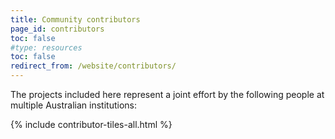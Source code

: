 ```yaml
---
title: Community contributors
page_id: contributors
toc: false
#type: resources
toc: false
redirect_from: /website/contributors/
---
```


The projects included here represent a joint effort by the following people at multiple Australian institutions: 

{% include contributor-tiles-all.html %}

